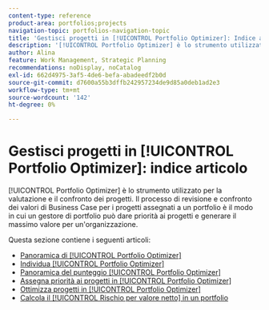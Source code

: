 ```yaml
---
content-type: reference
product-area: portfolios;projects
navigation-topic: portfolios-navigation-topic
title: 'Gestisci progetti in [!UICONTROL Portfolio Optimizer]: Indice articolo'
description: '[!UICONTROL Portfolio Optimizer] è lo strumento utilizzato per la valutazione e il confronto dei progetti. Il processo di revisione e confronto dei valori di Business Case per i progetti assegnati a un portfolio è il modo in cui un gestore di portfolio può dare priorità ai progetti e generare il massimo valore per un''organizzazione.'
author: Alina
feature: Work Management, Strategic Planning
recommendations: noDisplay, noCatalog
exl-id: 662d4975-3af5-4de6-befa-abadeedf2b0d
source-git-commit: d7600a55b3dffb242957234de9d85a0deb1ad2e3
workflow-type: tm+mt
source-wordcount: '142'
ht-degree: 0%

---
```


# Gestisci progetti in [!UICONTROL Portfolio Optimizer]: indice articolo

[!UICONTROL Portfolio Optimizer] è lo strumento utilizzato per la valutazione e il confronto dei progetti. Il processo di revisione e confronto dei valori di Business Case per i progetti assegnati a un portfolio è il modo in cui un gestore di portfolio può dare priorità ai progetti e generare il massimo valore per un&#39;organizzazione.

Questa sezione contiene i seguenti articoli:

* [Panoramica di [!UICONTROL Portfolio Optimizer]](../../../manage-work/portfolios/portfolio-optimizer/portfolio-optimizer-overview.md)
* [Individua [!UICONTROL Portfolio Optimizer]](../../../manage-work/portfolios/portfolio-optimizer/locate-portfolio-optimizer.md)
* [Panoramica del punteggio [!UICONTROL Portfolio Optimizer]](../../../manage-work/portfolios/portfolio-optimizer/portfolio-optimizer-score.md)
* [Assegna priorità ai progetti in [!UICONTROL Portfolio Optimizer]](../../../manage-work/portfolios/portfolio-optimizer/prioritize-projects-in-portfolio-optimizer.md)
* [Ottimizza progetti in [!UICONTROL Portfolio Optimizer]](../../../manage-work/portfolios/portfolio-optimizer/optimize-projects-in-portfolio-optimizer.md)
* [Calcola il [!UICONTROL Rischio per valore netto] in un portfolio](../../../manage-work/portfolios/portfolio-optimizer/calculate-risk-to-net-value-in-portfolio.md)
